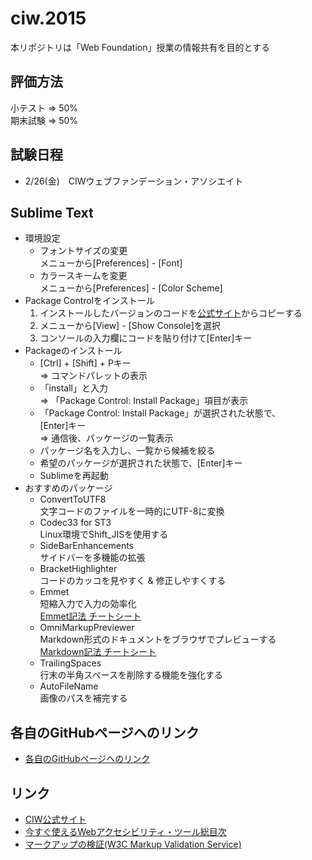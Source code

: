 # ciw.2015

本リポジトリは「Web Foundation」授業の情報共有を目的とする

## 評価方法

小テスト => 50%  
期末試験 => 50%

## 試験日程

- 2/26(金)　CIWウェブファンデーション・アソシエイト

## Sublime Text

- 環境設定
	- フォントサイズの変更  
	メニューから[Preferences] - [Font]
	- カラースキームを変更  
	メニューから[Preferences] - [Color Scheme]
- Package Controlをインストール
	1. インストールしたバージョンのコードを<a href="https://sublime.wbond.net/installation" target="_blank">公式サイト</a>からコピーする
	1. メニューから[View] - [Show Console]を選択
	1. コンソールの入力欄にコードを貼り付けて[Enter]キー
- Packageのインストール
	- [Ctrl] + [Shift] + Pキー  
	=> コマンドパレットの表示
	- 「install」と入力  
	=> 「Package Control: Install Package」項目が表示
	- 「Package Control: Install Package」が選択された状態で、  
	[Enter]キー  
	=> 通信後、パッケージの一覧表示
	- パッケージ名を入力し、一覧から候補を絞る
	- 希望のパッケージが選択された状態で、[Enter]キー
	- Sublimeを再起動
- おすすめのパッケージ
	- ConvertToUTF8  
	文字コードのファイルを一時的にUTF-8に変換
	- Codec33 for ST3  
	Linux環境でShift_JISを使用する
	- SideBarEnhancements  
	サイドバーを多機能の拡張
	- BracketHighlighter  
	コードのカッコを見やすく & 修正しやすくする
	- Emmet  
	短縮入力で入力の効率化  
	<a href="http://docs.emmet.io/cheat-sheet/" target="_blank">Emmet記法 チートシート</a>
	- OmniMarkupPreviewer  
	Markdown形式のドキュメントをブラウザでプレビューする  
	<a href="https://help.github.com/articles/github-flavored-markdown/" target="_blank">Markdown記法 チートシート</a>
	- TrailingSpaces  
	行末の半角スペースを削除する機能を強化する
	- AutoFileName  
	画像のパスを補完する

## 各自のGitHubページヘのリンク

- <a href="https://github.com/KimiyukiYamauchi/ciw.2015/blob/master/habitat_page.md" target="_blank">各自のGitHubページヘのリンク</a>

## リンク

- <a href="http://www.ciw-japan.com/index.php" target='_blank'>CIW公式サイト</a>
- <a href="http://matome.naver.jp/odai/2140495331265966801" target='_blank'>今すぐ使えるWebアクセシビリティ・ツール総目次</a>
- <a href="https://validator.w3.org/" target='_blank'>マークアップの検証(W3C Markup Validation Service)</a>
